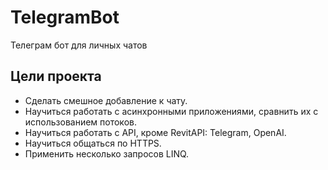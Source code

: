 # TelegramBot
Телеграм бот для личных чатов

## Цели проекта
- Сделать смешное добавление к чату.
- Научиться работать с асинхронными приложениями, сравнить их с использованием потоков.
- Научиться работать с API, кроме RevitAPI: Telegram, OpenAI.
- Научиться общаться по HTTPS.
- Применить несколько запросов LINQ.